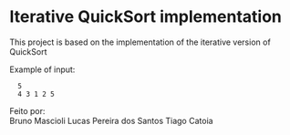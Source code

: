 # Iterative QuickSort implementation
This project is based on the implementation of the iterative version of QuickSort

Example of input:  
```
  5
  4 3 1 2 5
```
Feito por:  
  Bruno Mascioli
  Lucas Pereira dos Santos
  Tiago Catoia  